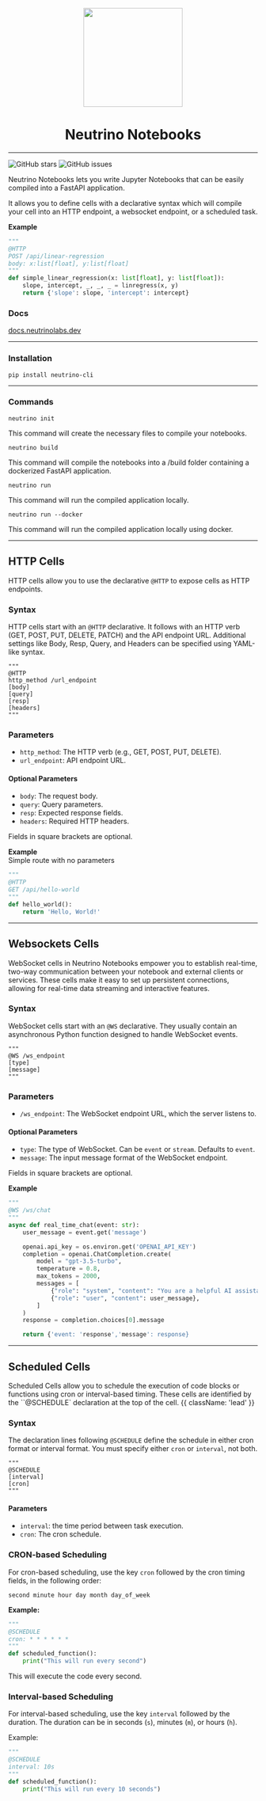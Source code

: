 <p align="center">
  <img src="https://raw.githubusercontent.com/neutrino-ai/neutrino-notebooks/main/neutrino.png" width="200">
</p>

<h1 align="center">
  Neutrino Notebooks
</h1>

---

![GitHub stars](https://img.shields.io/github/stars/neutrino-ai/neutrino-notebooks)
![GitHub issues](https://img.shields.io/github/issues/neutrino-ai/neutrino-notebooks)




Neutrino Notebooks lets you write Jupyter Notebooks that can be easily compiled into a FastAPI application.

It allows you to define cells with a declarative syntax which will compile your cell into an HTTP endpoint, a 
websocket endpoint, or a scheduled task.

**Example**
```python
"""
@HTTP
POST /api/linear-regression
body: x:list[float], y:list[float]
"""
def simple_linear_regression(x: list[float], y: list[float]):
    slope, intercept, _, _, _ = linregress(x, y)
    return {'slope': slope, 'intercept': intercept}
```


### Docs

[docs.neutrinolabs.dev](https://docs.neutrinolabs.dev/)

---

### Installation

`pip install neutrino-cli`

---

### Commands

`neutrino init`

This command will create the necessary files to compile your notebooks.

`neutrino build` 

This command will compile the notebooks into a /build folder containing a dockerized FastAPI application. 

`neutrino run`

This command will run the compiled application locally.

`neutrino run --docker`

This command will run the compiled application locally using docker.


---

## HTTP Cells
HTTP cells allow you to use the declarative `@HTTP` to expose cells as HTTP endpoints.

### Syntax

HTTP cells start with an `@HTTP` declarative. It follows with an HTTP verb (GET, POST, PUT, DELETE, PATCH) and the API endpoint URL. 
Additional settings like Body, Resp, Query, and Headers can be specified using YAML-like syntax.

```
"""
@HTTP
http_method /url_endpoint
[body]
[query]
[resp]
[headers]
"""
```

### Parameters

- `http_method`: The HTTP verb (e.g., GET, POST, PUT, DELETE).
- `url_endpoint`: API endpoint URL.

#### Optional Parameters

- `body`: The request body.
- `query`: Query parameters.
- `resp`: Expected response fields.
- `headers`: Required HTTP headers.

Fields in square brackets are optional.

**Example**  
Simple route with no parameters
```python
"""
@HTTP
GET /api/hello-world
"""
def hello_world():
    return 'Hello, World!'
```

---

## Websockets Cells
WebSocket cells in Neutrino Notebooks empower you to establish real-time, two-way communication between your
notebook and external clients or services. These cells make it easy to set up persistent connections, allowing
for real-time data streaming and interactive features.

### Syntax

WebSocket cells start with an `@WS` declarative. They usually contain an asynchronous Python function designed to
handle WebSocket events.

```
"""
@WS /ws_endpoint
[type]
[message]
"""
```

### Parameters
- `/ws_endpoint`: The WebSocket endpoint URL, which the server listens to.

#### Optional Parameters

- `type`: The type of WebSocket. Can be `event` or `stream`. Defaults to `event`.
- `message`: The input message format of the WebSocket endpoint.


Fields in square brackets are optional.


**Example**

```python
"""
@WS /ws/chat
"""
async def real_time_chat(event: str):
    user_message = event.get('message')

    openai.api_key = os.environ.get('OPENAI_API_KEY')
    completion = openai.ChatCompletion.create(
        model = "gpt-3.5-turbo",
        temperature = 0.8,
        max_tokens = 2000,
        messages = [
            {"role": "system", "content": "You are a helpful AI assistant."},
            {"role": "user", "content": user_message},
        ]
    )
    response = completion.choices[0].message

    return {'event: 'response','message': response}
```

---

## Scheduled Cells
Scheduled Cells allow you to schedule the execution of code blocks or functions using cron or interval-based timing.
These cells are identified by the ``@SCHEDULE` declaration at the top of the cell. {{ className: 'lead' }}

### Syntax

The declaration lines following `@SCHEDULE` define the schedule in either cron format or interval format. You must specify either `cron` or `interval`, not both.

```
"""
@SCHEDULE
[interval]
[cron]
"""
```

#### Parameters

- `interval`: the time period between task execution.
- `cron`: The cron schedule.


### CRON-based Scheduling

For cron-based scheduling, use the key `cron` followed by the cron timing fields, in the following order:

```
second minute hour day month day_of_week
```

**Example:**

```python
"""
@SCHEDULE
cron: * * * * * *
"""
def scheduled_function():
    print("This will run every second")
```

This will execute the code every second.


### Interval-based Scheduling

For interval-based scheduling, use the key `interval` followed by the duration. The duration can be in seconds (`s`), minutes (`m`), or hours (`h`).

Example:

```python
"""
@SCHEDULE
interval: 10s
"""
def scheduled_function():
    print("This will run every 10 seconds")
```


